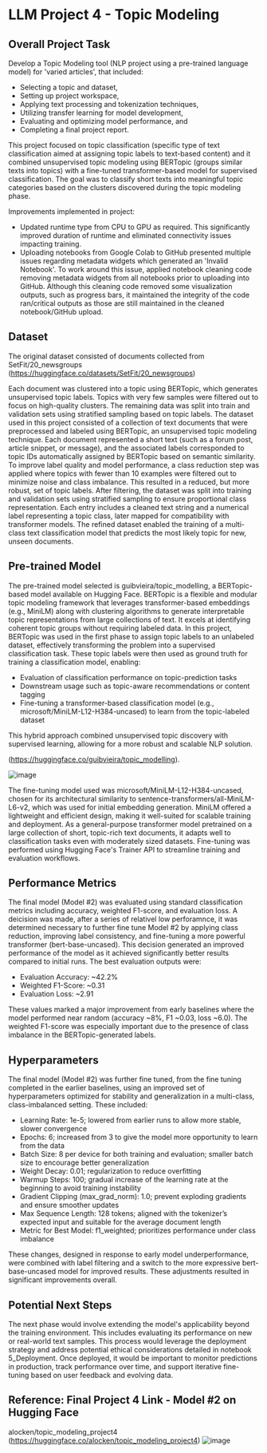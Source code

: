 # LLM Project 4 - Topic Modeling 
## Overall Project Task
Develop a Topic Modeling tool (NLP project using a pre-trained language model) for 'varied articles', that included: 
- Selecting a topic and dataset,
- Setting up project workspace,
- Applying text processing and tokenization techniques,
- Utilizing transfer learning for model development,
- Evaluating and optimizing model performance, and
- Completing a final project report.

This project focused on topic classification (specific type of text classification aimed at assigning topic labels to text-based content) and it combined unsupervised topic modeling using BERTopic (groups similar texts into topics) with a fine-tuned transformer-based model for supervised classification. The goal was to classify short texts into meaningful topic categories based on the clusters discovered during the topic modeling phase.

Improvements implemented in project:
-  Updated runtime type from CPU to GPU as required. This significantly improved duration of runtime and eliminated connectivity issues impacting training.
-  Uploading notebooks from Google Colab to GitHub presented multiple issues regarding metadata widgets which generated an 'Invalid Notebook'. To work around this issue, applied notebook cleaning code removing metadata widgets from all notebooks prior to uploading into GitHub. Although this cleaning code removed some visualization outputs, such as progress bars, it maintained the integrity of the code ran/critical outputs as those are still maintained in the cleaned notebook/GitHub upload.

## Dataset
The original dataset consisted of documents collected from SetFit/20_newsgroups (https://huggingface.co/datasets/SetFit/20_newsgroups)

Each document was clustered into a topic using BERTopic, which generates unsupervised topic labels. Topics with very few samples were filtered out to focus on high-quality clusters. The remaining data was split into train and validation sets using stratified sampling based on topic labels. The dataset used in this project consisted of a collection of text documents that were preprocessed and labeled using BERTopic, an unsupervised topic modeling technique. Each document represented a short text (such as a forum post, article snippet, or message), and the associated labels corresponded to topic IDs automatically assigned by BERTopic based on semantic similarity. To improve label quality and model performance, a class reduction step was applied where topics with fewer than 10 examples were filtered out to minimize noise and class imbalance. This resulted in a reduced, but more robust, set of topic labels. After filtering, the dataset was split into training and validation sets using stratified sampling to ensure proportional class representation. Each entry includes a cleaned text string and a numerical label representing a topic class, later mapped for compatibility with transformer models. The refined dataset enabled the training of a multi-class text classification model that predicts the most likely topic for new, unseen documents.

## Pre-trained Model
The pre-trained model selected is guibvieira/topic_modelling, a BERTopic-based model available on Hugging Face. BERTopic is a flexible and modular topic modeling framework that leverages transformer-based embeddings (e.g., MiniLM) along with clustering algorithms to generate interpretable topic representations from large collections of text. It excels at identifying coherent topic groups without requiring labeled data. In this project, BERTopic was used in the first phase to assign topic labels to an unlabeled dataset, effectively transforming the problem into a supervised classification task. These topic labels were then used as ground truth for training a classification model, enabling:

- Evaluation of classification performance on topic-prediction tasks
- Downstream usage such as topic-aware recommendations or content tagging
- Fine-tuning a transformer-based classification model (e.g., microsoft/MiniLM-L12-H384-uncased) to learn from the topic-labeled dataset

This hybrid approach combined unsupervised topic discovery with supervised learning, allowing for a more robust and scalable NLP solution.

(https://huggingface.co/guibvieira/topic_modelling). 

![image](https://github.com/user-attachments/assets/e8f8d756-38dd-4f16-9207-440a3c32db87)

The fine-tuning model used was microsoft/MiniLM-L12-H384-uncased, chosen for its architectural similarity to sentence-transformers/all-MiniLM-L6-v2, which was used for initial embedding generation. MiniLM offered a lightweight and efficient design, making it well-suited for scalable training and deployment. As a general-purpose transformer model pretrained on a large collection of short, topic-rich text documents, it adapts well to classification tasks even with moderately sized datasets. Fine-tuning was performed using Hugging Face's Trainer API to streamline training and evaluation workflows.

## Performance Metrics
The final model (Model #2) was evaluated using standard classification metrics including accuracy, weighted F1-score, and evaluation loss. A deicision was made, after a series of relativel low perforamnce, it was determined necessary to further fine tune Model #2 by applying class reduction, improving label consistency, and fine-tuning a more powerful transformer (bert-base-uncased). This decision generated an improved performance of the model as it achieved significantly better results compared to initial runs. The best evaluation outputs were:

- Evaluation Accuracy: ~42.2%
- Weighted F1-Score: ~0.31
- Evaluation Loss: ~2.91

These values marked a major improvement from early baselines where the model performed near random (accuracy ~8%, F1 ~0.03, loss ~6.0). The weighted F1-score was especially important due to the presence of class imbalance in the BERTopic-generated labels.

## Hyperparameters
The final model (Model #2) was further fine tuned, from the fine tuning completed in the earlier baselines, using an improved set of hyperparameters optimized for stability and generalization in a multi-class, class-imbalanced setting. These included:

- Learning Rate: 1e-5; lowered from earlier runs to allow more stable, slower convergence
- Epochs: 6; increased from 3 to give the model more opportunity to learn from the data
- Batch Size: 8 per device for both training and evaluation; smaller batch size to encourage better generalization
- Weight Decay: 0.01; regularization to reduce overfitting
- Warmup Steps: 100; gradual increase of the learning rate at the beginning to avoid training instability
- Gradient Clipping (max_grad_norm): 1.0; prevent exploding gradients and ensure smoother updates
- Max Sequence Length: 128 tokens; aligned with the tokenizer’s expected input and suitable for the average document length
- Metric for Best Model: f1_weighted; prioritizes performance under class imbalance

These changes, designed in response to early model underperformance, were combined with label filtering and a switch to the more expressive bert-base-uncased model for improved results. These adjustments resulted in significant improvements overall.

## Potential Next Steps
The next phase would involve extending the model's applicability beyond the training environment. This includes evaluating its performance on new or real-world text samples. This process would leverage the deployment strategy and address potential ethical considerations detailed in notebook 5_Deployment. Once deployed, it would be important to monitor predictions in production, track performance over time, and support iterative fine-tuning based on user feedback and evolving data.

## Reference: Final Project 4 Link - Model #2 on Hugging Face 
alocken/topic_modeling_project4 (https://huggingface.co/alocken/topic_modeling_project4)
![image](https://github.com/user-attachments/assets/9b67f4af-5a8b-40c2-8aff-44b48242a6c2)
